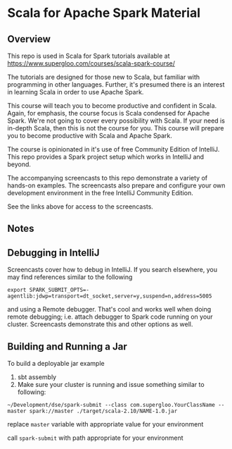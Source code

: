 # Scala for Apache Spark Material

## Overview
This repo is used in Scala for Spark tutorials available at https://www.supergloo.com/courses/scala-spark-course/

The tutorials are designed for those new to Scala, but familiar with programming in other languages.  Further, it's presumed there is an interest in learning Scala in order to use Apache Spark.  

This course will teach you to become productive and confident in Scala.  Again, for emphasis, the course focus is Scala condensed for Apache Spark.  We're not going to cover every possibility with Scala.  If your need is in-depth Scala, then this is not the course for you.  This course will prepare you to become productive with Scala and Apache Spark.

The course is opinionated in it's use of free Community Edition of IntelliJ.  This repo provides a Spark project setup which works in IntelliJ and beyond. 

The accompanying screencasts to this repo demonstrate a variety of hands-on examples.  The screencasts also prepare and configure your own development environment in the free IntelliJ Community Edition.

See the links above for access to the screencasts.

## Notes

## Debugging in IntelliJ

Screencasts cover how to debug in IntelliJ.  If you search elsewhere, you may find references similar to the following

`export SPARK_SUBMIT_OPTS=-agentlib:jdwp=transport=dt_socket,server=y,suspend=n,address=5005`

and using a Remote debugger.  That's cool and works well when doing remote debugging; i.e. attach debugger to Spark code running on your cluster.  Screencasts demonstrate this and other options as well.


## Building and Running a Jar
To build a deployable jar example

1. sbt assembly
2. Make sure your cluster is running and issue something similar to following:

```
~/Development/dse/spark-submit --class com.supergloo.YourClassName --master spark://master ./target/scala-2.10/NAME-1.0.jar
```

replace `master` variable with appropriate value for your environment

call `spark-submit` with path appropriate for your environment
